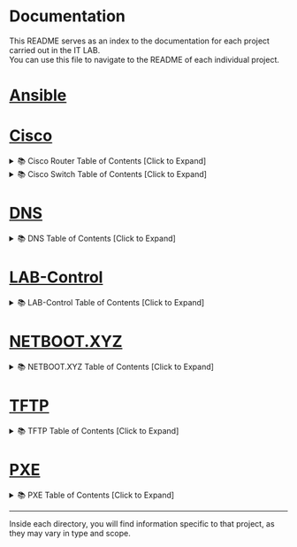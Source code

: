 # Documentation

This README serves as an index to the documentation for each project carried out in the IT LAB.  
You can use this file to navigate to the README of each individual project.
# [Ansible](https://github.com/IT-LAB-UAI/Ansible)

# [Cisco](https://github.com/IT-LAB-UAI/Documentation/blob/main/Cisco/README.md)
<details>
<summary>📚 Cisco Router Table of Contents [Click to Expand]</summary>

### 📚 Cisco Router Configuration – Table of Contents
- [🔄 Resetting the Cisco 2901 Router to Factory Defaults](https://github.com/IT-LAB-UAI/Documentation/blob/main/Cisco/Router%202901/README.md#-resetting-the-cisco-2901-router-to-factory-defaults)
  - [🔧 Steps to Erase the Current Configuration](https://github.com/IT-LAB-UAI/Documentation/blob/main/Cisco/Router%202901/README.md#-steps-to-erase-the-current-configuration)
- [⏩ Skipping Initial Configuration Dialog](https://github.com/IT-LAB-UAI/Documentation/blob/main/Cisco/Router%202901/README.md#-skipping-initial-configuration-dialog)
- [📡 Disabling Automatic TFTP Configuration Fetch](https://github.com/IT-LAB-UAI/Documentation/blob/main/Cisco/Router%202901/README.md#-disabling-automatic-tftp-configuration-fetch)
  - [🛑 Disable TFTP Configuration Fetch](https://github.com/IT-LAB-UAI/Documentation/blob/main/Cisco/Router%202901/README.md#-disable-tftp-configuration-fetch)
- [🧩 Lab VLAN Setup](https://github.com/IT-LAB-UAI/Documentation/blob/main/Cisco/Router%202901/README.md#-lab-vlan-setup)
- [📝 Defining VLANs and DHCP Pools](https://github.com/IT-LAB-UAI/Documentation/blob/main/Cisco/Router%202901/README.md#-defining-vlans-and-dhcp-pools)
  - [📋 General VLAN DHCP Configuration Format](https://github.com/IT-LAB-UAI/Documentation/blob/main/Cisco/Router%202901/README.md#-general-vlan-dhcp-configuration-format)
  - [💡 Example - Server VLAN](https://github.com/IT-LAB-UAI/Documentation/blob/main/Cisco/Router%202901/README.md#-example---server-vlan)
  - [📦 DHCP Pool Configuration for All VLANs](https://github.com/IT-LAB-UAI/Documentation/blob/main/Cisco/Router%202901/README.md#-dhcp-pool-configuration-for-all-vlans)
- [🔌 Configuring Interfaces: External (DHCP) and Internal (Trunk)](https://github.com/IT-LAB-UAI/Documentation/blob/main/Cisco/Router%202901/README.md#-configuring-interfaces-external-dhcp-and-internal-trunk)
  - [🌐 External Interface (`GigabitEthernet0/0`)](https://github.com/IT-LAB-UAI/Documentation/blob/main/Cisco/Router%202901/README.md#-external-interface-gigabitethernet00)
  - [🖧 Internal Trunk Interface (`GigabitEthernet0/1`)](https://github.com/IT-LAB-UAI/Documentation/blob/main/Cisco/Router%202901/README.md#-internal-trunk-interface-gigabitethernet01)
- [🧱 Configuring Subinterfaces for Each VLAN](https://github.com/IT-LAB-UAI/Documentation/blob/main/Cisco/Router%202901/README.md#-configuring-subinterfaces-for-each-vlan)
  - [❓ Why Do We Use 802.1Q Encapsulation?](https://github.com/IT-LAB-UAI/Documentation/blob/main/Cisco/Router%202901/README.md#-why-do-we-use-8021q-encapsulation)
  - [📐 Subinterface Configuration Template](https://github.com/IT-LAB-UAI/Documentation/blob/main/Cisco/Router%202901/README.md#-subinterface-configuration-template)
  - [🧪 Example - VLAN 1 (Management)](https://github.com/IT-LAB-UAI/Documentation/blob/main/Cisco/Router%202901/README.md#-example---vlan-1-management)
  - [🧬 Subinterface Configuration for All VLANs](https://github.com/IT-LAB-UAI/Documentation/blob/main/Cisco/Router%202901/README.md#-subinterface-configuration-for-all-vlans)

</details>

<details>
<summary>📚 Cisco Switch Table of Contents [Click to Expand]</summary>

### 📚 Cisco Switch### 📚 Cisco Switch Configuration – Table of Contents Configuration – Table of Contents
- [🛠️ Cisco Router Configuration Guide – IT-LAB-UAI](https://github.com/IT-LAB-UAI/Documentation/blob/main/Cisco/Switch%20Catalyst%202960/README.md#-cisco-router-configuration-guide--it-lab-uai)  
- [🔌 Connecting to Cisco Catalyst 2960 Switch via `minicom`](https://github.com/IT-LAB-UAI/Documentation/blob/main/Cisco/Switch%20Catalyst%202960/README.md#-connecting-to-cisco-catalyst-2960-switch-via-minicom)
- [🧰 Switch Configuration – Catalyst 2960](https://github.com/IT-LAB-UAI/Documentation/blob/main/Cisco/Switch%20Catalyst%202960/README.md#-switch-configuration--catalyst-2960)
  - [🔧 Step 1: Enter Privileged EXEC Mode](https://github.com/IT-LAB-UAI/Documentation/blob/main/Cisco/Switch%20Catalyst%202960/README.md#-step-1-enter-privileged-exec-mode)
  - [📝 Step 2: Enter Global Configuration Mode](https://github.com/IT-LAB-UAI/Documentation/blob/main/Cisco/Switch%20Catalyst%202960/README.md#-step-2-enter-global-configuration-mode)
  - [📛 Step 3: Set a Hostname for the Switch](https://github.com/IT-LAB-UAI/Documentation/blob/main/Cisco/Switch%20Catalyst%202960/README.md#-step-3-set-a-hostname-for-the-switch)
  - [🪪 Step 4: Create the VLANs](https://github.com/IT-LAB-UAI/Documentation/blob/main/Cisco/Switch%20Catalyst%202960/README.md#-step-4-create-the-vlans)
  - [🌐 Step 5: Configure the Trunk Port to the Router](https://github.com/IT-LAB-UAI/Documentation/blob/main/Cisco/Switch%20Catalyst%202960/README.md#-step-5-configure-the-trunk-port-to-the-router)
  - [🪛 Step 6: Configure Access Ports for End Devices](https://github.com/IT-LAB-UAI/Documentation/blob/main/Cisco/Switch%20Catalyst%202960/README.md#-step-6-configure-access-ports-for-end-devices)
  - [🌐 Step 7: (Optional) Set Up Management IP on VLAN 1](https://github.com/IT-LAB-UAI/Documentation/blob/main/Cisco/Switch%20Catalyst%202960/README.md#-step-7-optional-set-up-management-ip-on-vlan-1)
  - [🌍 Step 8: Set the Default Gateway for Switch](https://github.com/IT-LAB-UAI/Documentation/blob/main/Cisco/Switch%20Catalyst%202960/README.md#-step-8-set-the-default-gateway-for-switch)
  - [💾 Step 9: Save the Configuration](https://github.com/IT-LAB-UAI/Documentation/blob/main/Cisco/Switch%20Catalyst%202960/README.md#-step-9-save-the-configuration)
  - [🧪 Step 10: Test Connectivity](https://github.com/IT-LAB-UAI/Documentation/blob/main/Cisco/Switch%20Catalyst%202960/README.md#-step-10-test-connectivity)



### 📚 Cisco Switch Configuration – Table of Contents

</details>

# [DNS](https://github.com/IT-LAB-UAI/Documentation/blob/main/DNS/README.md)
<details>
<summary>📚 DNS Table of Contents [Click to Expand]</summary>

### 📚 DNS Configuration – Table of Contents
- [🧰 Prerequisites](https://github.com/IT-LAB-UAI/Documentation/blob/main/DNS/README.md#-prerequisites)
- [📦 Installation](https://github.com/IT-LAB-UAI/Documentation/blob/main/DNS/README.md#-installation)
- [🔍 Verifying the Installation](https://github.com/IT-LAB-UAI/Documentation/blob/main/DNS/README.md#-verifying-the-installation)
- [📖 DNS Configuration Overview](https://github.com/IT-LAB-UAI/Documentation/blob/main/DNS/README.md#-dns-configuration-overview)
  - [🧮 Server-Side Configuration](https://github.com/IT-LAB-UAI/Documentation/blob/main/DNS/README.md#-server-side-configuration)
  - [📡 Router-Side Configuration](https://github.com/IT-LAB-UAI/Documentation/blob/main/DNS/README.md#-router-side-configuration)
- [🧑‍💻 Step 1: Configuring the DNS Service on the Host Machine](https://github.com/IT-LAB-UAI/Documentation/blob/main/DNS/README.md#-step-1-configuring-the-dns-service-on-the-host-machine)
  - [🔌 1. Set the Listening Interface](https://github.com/IT-LAB-UAI/Documentation/blob/main/DNS/README.md#-1-set-the-listening-interface)
  - [🎯 2. Restrict Listening Addresses](https://github.com/IT-LAB-UAI/Documentation/blob/main/DNS/README.md#-2-restrict-listening-addresses)
  - [🪵 3. Enable Logging for Debugging](https://github.com/IT-LAB-UAI/Documentation/blob/main/DNS/README.md#-3-enable-logging-for-debugging)
  - [✅ 4. Apply the Configuration](https://github.com/IT-LAB-UAI/Documentation/blob/main/DNS/README.md#-4-apply-the-configuration)
- [🔧 Step 2: Configuring the Router to Use the DNS Server](https://github.com/IT-LAB-UAI/Documentation/blob/main/DNS/README.md#-step-2-configuring-the-router-to-use-the-dns-server)
  - [🔗 1. Connect to the Cisco Router](https://github.com/IT-LAB-UAI/Documentation/blob/main/DNS/README.md#-1-connect-to-the-cisco-router)
  - [🔐 2. Enter Privileged EXEC Mode](https://github.com/IT-LAB-UAI/Documentation/blob/main/DNS/README.md#-2-enter-privileged-exec-mode)
  - [🔧 3. Enter Global Configuration Mode](https://github.com/IT-LAB-UAI/Documentation/blob/main/DNS/README.md#-3-enter-global-configuration-mode)
  - [📂 4. Modify the DHCP Pool](https://github.com/IT-LAB-UAI/Documentation/blob/main/DNS/README.md#-4-modify-the-dhcp-pool)
  - [🌐 5. Set the DNS Server for the DHCP Pool](https://github.com/IT-LAB-UAI/Documentation/blob/main/DNS/README.md#-5-set-the-dns-server-for-the-dhcp-pool)
  - [💾 6. Save and Exit](https://github.com/IT-LAB-UAI/Documentation/blob/main/DNS/README.md#-6-save-and-exit)
- [📝 Adding DNS Entries](https://github.com/IT-LAB-UAI/Documentation/blob/main/DNS/README.md#-adding-dns-entries)

</details>


# [LAB-Control](https://github.com/IT-LAB-UAI/LAB-Control/blob/develop/README.md)
<details>
<summary>📚 LAB-Control Table of Contents [Click to Expand]</summary>

### Table of Contents

- [🧰 Configuration and Deployment](https://github.com/IT-LAB-UAI/LAB-Control/blob/develop/README.md#-configuration-and-deployment)
  - [🧪 1. Config `.env` File (Testing/Development)](https://github.com/IT-LAB-UAI/LAB-Control/blob/develop/README.md#-1-config-env-file-located-in-the-config-directory-for-testingdevelop)
  - [🌍 2. Root `.env` File (Docker Compose)](https://github.com/IT-LAB-UAI/LAB-Control/blob/develop/README.md#-2-root-env-file-located-in-the-root-directory-of-the-project)
- [📦 Project Structure](https://github.com/IT-LAB-UAI/LAB-Control/blob/develop/README.md#-project-structure)
- [📁 Project Structure (Definition)](https://github.com/IT-LAB-UAI/LAB-Control/blob/develop/README.md#-project-structure-definition)


</details>

# [NETBOOT.XYZ](https://github.com/IT-LAB-UAI/Documentation/blob/main/Netboot.xyz/README.md)
<details>
<summary>📚 NETBOOT.XYZ Table of Contents [Click to Expand]</summary>
  
### Table of Contents
- [🧰 Install and Setup](https://github.com/IT-LAB-UAI/Documentation/blob/main/Netboot.xyz/README.md#-install-and-setup)
- [🐳 Docker Compose Setup](https://github.com/IT-LAB-UAI/Documentation/blob/main/Netboot.xyz/README.md#-docker-compose-setup)
- [📝 Docker Compose File](https://github.com/IT-LAB-UAI/Documentation/blob/main/Netboot.xyz/README.md#-docker-compose-file)
- [🚀 Deploy the Application](https://github.com/IT-LAB-UAI/Documentation/blob/main/Netboot.xyz/README.md#-deploy-the-application)
- [🌐 Accessing the Web Interface and PXE Boot File](https://github.com/IT-LAB-UAI/Documentation/blob/main/Netboot.xyz/README.md#-accessing-the-web-interface-and-pxe-boot-file)
  - [📥 Downloading the Default PXE Boot File](https://github.com/IT-LAB-UAI/Documentation/blob/main/Netboot.xyz/README.md#-downloading-the-default-pxe-boot-file)
- [📚 PXE Boot Project](https://github.com/IT-LAB-UAI/Documentation/blob/main/Netboot.xyz/README.md#-pxe-boot-project)


</details>

# [TFTP](https://github.com/IT-LAB-UAI/Documentation/blob/main/TFTP/README.md)
<details>
<summary> 📚 TFTP Table of Contents [Click to Expand]</summary>

### Table of Contents

- [🧰 Installation and Setup](https://github.com/IT-LAB-UAI/Documentation/blob/main/TFTP/README.md#-installation-and-setup)
  - [🔄 1. Update the System](https://github.com/IT-LAB-UAI/Documentation/blob/main/TFTP/README.md#1-update-the-system)
  - [📦 2. Install the TFTP Server Package](https://github.com/IT-LAB-UAI/Documentation/blob/main/TFTP/README.md#2-install-the-tftp-server-package)
  - [📡 3. Check the TFTP Service Status](https://github.com/IT-LAB-UAI/Documentation/blob/main/TFTP/README.md#3-check-the-tftp-service-status)
  - [🛠️ 4. Configure the TFTP Server](https://github.com/IT-LAB-UAI/Documentation/blob/main/TFTP/README.md#4-configure-the-tftp-server)
  - [✅ 5. Restart the Service and Verify](https://github.com/IT-LAB-UAI/Documentation/blob/main/TFTP/README.md#5-restart-the-service-and-verify)
- [📁 What Goes in the TFTP Directory?](https://github.com/IT-LAB-UAI/Documentation/blob/main/TFTP/README.md#-what-goes-in-the-tftp-directory)
- [📚 PXE Boot Project](https://github.com/IT-LAB-UAI/Documentation/blob/main/TFTP/README.md#--pxe-boot-project)

</details>



# [PXE](https://github.com/IT-LAB-UAI/Documentation/blob/main/PXE/README.md)
<details>
<summary>📚 PXE Table of Contents [Click to Expand]</summary>
  
### 📚 PXE Boot System Documentation – Table of Contents
- [🧩 PXE Boot System](https://github.com/IT-LAB-UAI/Documentation/blob/main/PXE/README.md#-pxe-boot-system)
- [🧱 Prerequisites](https://github.com/IT-LAB-UAI/Documentation/blob/main/PXE/README.md#-prerequisites)
- [📝 What This Guide Covers](https://github.com/IT-LAB-UAI/Documentation/blob/main/PXE/README.md#-what-this-guide-covers)
- [🖥️ System Architecture](https://github.com/IT-LAB-UAI/Documentation/blob/main/PXE/README.md#️-system-architecture)
- [🔄 System Workflow](https://github.com/IT-LAB-UAI/Documentation/blob/main/PXE/README.md#-system-workflow)
- [🧭 PXE Bootfile Configuration on the Server](https://github.com/IT-LAB-UAI/Documentation/blob/main/PXE/README.md#-walkthrough-pxe-bootfile-configuration-on-the-server)
  - [📌 1. Define Your PXE Bootfile](https://github.com/IT-LAB-UAI/Documentation/blob/main/PXE/README.md#-1-define-your-pxe-bootfile)
  - [📂 2. Choose a Directory for Your PXE Files](https://github.com/IT-LAB-UAI/Documentation/blob/main/PXE/README.md#-2-choose-a-directory-for-your-pxe-files)
  - [⚙️ 3. Update the TFTP Server Configuration](https://github.com/IT-LAB-UAI/Documentation/blob/main/PXE/README.md#-3-update-the-tftp-server-configuration)
  - [🔄 4. Restart the TFTP Service](https://github.com/IT-LAB-UAI/Documentation/blob/main/PXE/README.md#-4-restart-the-tftp-service)
  - [✅ 5. Verify TFTP Service Is Running Correctly](https://github.com/IT-LAB-UAI/Documentation/blob/main/PXE/README.md#-5-verify-tftp-service-is-running-correctly)
- [📝 Configuring Unattended Installation via `preseed.cfg`](https://github.com/IT-LAB-UAI/Documentation/blob/main/PXE/README.md#-configuring-unattended-installation-via-preseedcfg)
- [🌐 Exposing the `preseed.cfg` File to the Network](https://github.com/IT-LAB-UAI/Documentation/blob/main/PXE/README.md#-exposing-the-preseedcfg-file-to-the-network)
- [🔧 Finalizing the Server-Side: What's Next?](https://github.com/IT-LAB-UAI/Documentation/blob/main/PXE/README.md#-finalizing-the-server-side-whats-next)
- [📡 Configure the Cisco Router](https://github.com/IT-LAB-UAI/Documentation/blob/main/PXE/README.md#-configure-the-cisco-router)
  - [⚙️ Cisco Router Configuration](https://github.com/IT-LAB-UAI/Documentation/blob/main/PXE/README.md#️-cisco-router-configuration)
- [🖥️ Final Step: Host Machine Configuration](https://github.com/IT-LAB-UAI/Documentation/blob/main/PXE/README.md#️-final-step-host-machine-configuration)
  - [⚙️ BIOS/UEFI Settings](https://github.com/IT-LAB-UAI/Documentation/blob/main/PXE/README.md#️-biosuefi-settings)
  - [⌨️ Booting into PXE](https://github.com/IT-LAB-UAI/Documentation/blob/main/PXE/README.md#️-booting-into-pxe)
  - [📥 Installing Debian via Preseed](https://github.com/IT-LAB-UAI/Documentation/blob/main/PXE/README.md#-installing-debian-via-preseed)

</details>

---

Inside each directory, you will find information specific to that project, as they may vary in type and scope.

